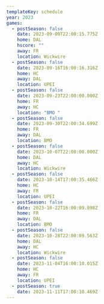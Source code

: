 ```yaml
---
templateKey: schedule
year: 2023
games:
  - postSeason: false
    date: 2023-09-09T22:00:15.775Z
    home: DAL
    hscore: ""
    away: FR
    location: Wickwire
  - postSeason: false
    date: 2023-09-16T16:00:16.316Z
    home: HC
    away: DAL
    location: UPEI
  - postSeason: false
    date: 2023-09-23T22:00:00.000Z
    home: FR
    away: HC
    location: "BMO "
  - postSeason: false
    date: 2023-09-30T22:00:34.699Z
    home: FR
    away: DAL
    location: BMO
  - postSeason: false
    date: 2023-10-07T22:00:00.000Z
    home: DAL
    away: HC
    location: Wickwire
  - postSeason: false
    date: 2023-10-14T17:00:35.466Z
    home: HC
    away: FR
    location: UPEI
  - postSeason: false
    date: 2023-10-22T16:00:09.098Z
    home: FR
    away: DAL
    location: BMO
  - postSeason: false
    date: 2023-10-28T22:00:09.563Z
    home: DAL
    away: HC
    location: Wickwire
  - postSeason: false
    date: 2023-11-04T16:00:10.015Z
    home: HC
    away: FR
    location: UPEI
  - postSeason: true
    date: 2023-11-11T17:00:10.469Z
---
```

